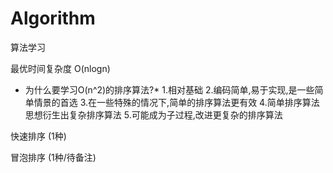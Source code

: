 # Algorithm
算法学习

最优时间复杂度  O(nlogn)
* 为什么要学习O(n^2)的排序算法?*
1.相对基础
2.编码简单,易于实现,是一些简单情景的首选
3.在一些特殊的情况下,简单的排序算法更有效
4.简单排序算法思想衍生出复杂排序算法
5.可能成为子过程,改进更复杂的排序算法


快速排序 (1种)

冒泡排序 (1种/待备注)